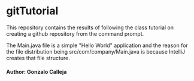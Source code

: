 # gitTutorial
This repository contains the results of following the class tutorial on creating
a github repository from the command prompt.

The Main.java file is a simple "Hello World" application and the reason for the 
file distribution being src/com/company/Main.java is because IntelliJ creates that file structure.

#### Author: Gonzalo Calleja
